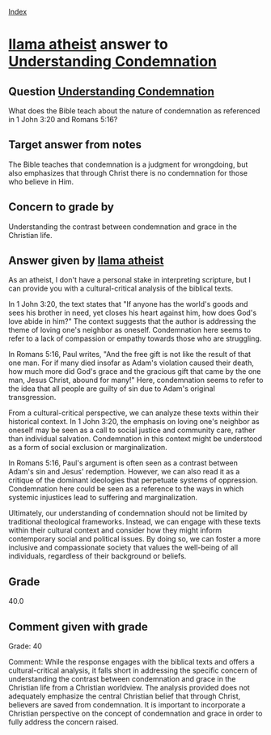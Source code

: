 
[Index](../../index.md)
# [llama atheist](../../answering_models/llama_atheist.md) answer to [Understanding Condemnation](../../questions/Understanding_Condemnation.md)

## Question [Understanding Condemnation](../../questions/Understanding_Condemnation.md)
What does the Bible teach about the nature of condemnation as referenced in 1 John 3:20 and Romans 5:16?

## Target answer from notes
The Bible teaches that condemnation is a judgment for wrongdoing, but also emphasizes that through Christ there is no condemnation for those who believe in Him.

## Concern to grade by
Understanding the contrast between condemnation and grace in the Christian life.

## Answer given by [llama atheist](../../answering_models/llama_atheist.md)
As an atheist, I don't have a personal stake in interpreting scripture, but I can provide you with a cultural-critical analysis of the biblical texts.

In 1 John 3:20, the text states that "If anyone has the world's goods and sees his brother in need, yet closes his heart against him, how does God's love abide in him?" The context suggests that the author is addressing the theme of loving one's neighbor as oneself. Condemnation here seems to refer to a lack of compassion or empathy towards those who are struggling.

In Romans 5:16, Paul writes, "And the free gift is not like the result of that one man. For if many died insofar as Adam's violation caused their death, how much more did God's grace and the gracious gift that came by the one man, Jesus Christ, abound for many!" Here, condemnation seems to refer to the idea that all people are guilty of sin due to Adam's original transgression.

From a cultural-critical perspective, we can analyze these texts within their historical context. In 1 John 3:20, the emphasis on loving one's neighbor as oneself may be seen as a call to social justice and community care, rather than individual salvation. Condemnation in this context might be understood as a form of social exclusion or marginalization.

In Romans 5:16, Paul's argument is often seen as a contrast between Adam's sin and Jesus' redemption. However, we can also read it as a critique of the dominant ideologies that perpetuate systems of oppression. Condemnation here could be seen as a reference to the ways in which systemic injustices lead to suffering and marginalization.

Ultimately, our understanding of condemnation should not be limited by traditional theological frameworks. Instead, we can engage with these texts within their cultural context and consider how they might inform contemporary social and political issues. By doing so, we can foster a more inclusive and compassionate society that values the well-being of all individuals, regardless of their background or beliefs.

## Grade
40.0

## Comment given with grade
Grade: 40

Comment: While the response engages with the biblical texts and offers a cultural-critical analysis, it falls short in addressing the specific concern of understanding the contrast between condemnation and grace in the Christian life from a Christian worldview. The analysis provided does not adequately emphasize the central Christian belief that through Christ, believers are saved from condemnation. It is important to incorporate a Christian perspective on the concept of condemnation and grace in order to fully address the concern raised.
